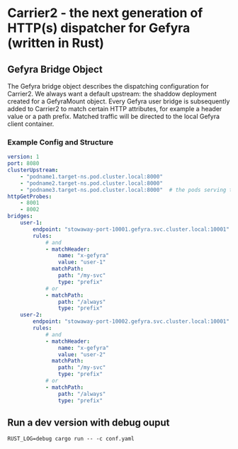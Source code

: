 # Carrier2 - the next generation of HTTP(s) dispatcher for Gefyra (written in Rust)

## Gefyra Bridge Object
The Gefyra bridge object describes the dispatching configuration for Carrier2.
We always want a default upstream: the shaddow deployment created for a GefyraMount object.
Every Gefyra user bridge is subsequently added to Carrier2 to match certain HTTP attributes, for example
a header value or a path prefix. Matched traffic will be directed to the local Gefyra client container.


### Example Config and Structure
```yaml
version: 1
port: 8080
clusterUpstream: 
    - "podname1.target-ns.pod.cluster.local:8000"
    - "podname2.target-ns.pod.cluster.local:8000"
    - "podname3.target-ns.pod.cluster.local:8000"  # the pods serving the cluster traffic, replication 3
httpGetProbes: 
    - 8001
    - 8002
bridges:
    user-1:
        endpoint: "stowaway-port-10001.gefyra.svc.cluster.local:10001"
        rules:
            # and
            - matchHeader:
                name: "x-gefyra"
                value: "user-1"
              matchPath: 
                path: "/my-svc"
                type: "prefix"
            # or
            - matchPath:
                path: "/always"
                type: "prefix"
    user-2:
        endpoint: "stowaway-port-10002.gefyra.svc.cluster.local:10001"
        rules:
            # and
            - matchHeader:
                name: "x-gefyra"
                value: "user-2"
              matchPath: 
                path: "/my-svc"
                type: "prefix"
            # or
            - matchPath:
                path: "/always"
                type: "prefix"
```

## Run a dev version with debug ouput
`RUST_LOG=debug cargo run -- -c conf.yaml`
